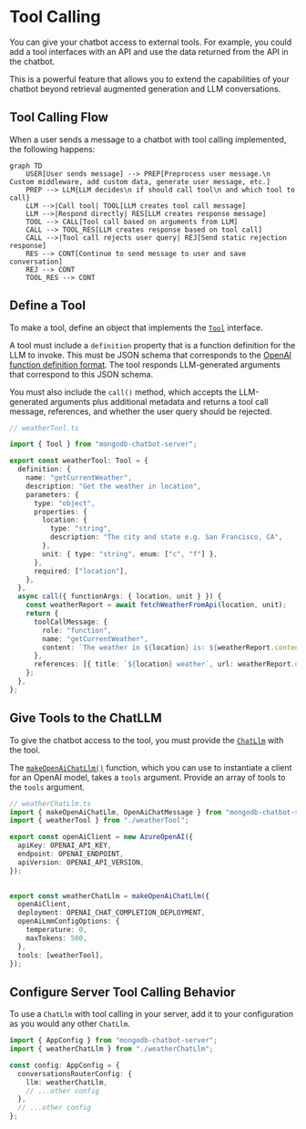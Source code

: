 # Tool Calling

You can give your chatbot access to external tools. For example,
you could add a tool interfaces with an API and use the data returned from the API
in the chatbot.

This is a powerful feature that allows you to extend the capabilities
of your chatbot beyond retrieval augmented generation and LLM conversations.

## Tool Calling Flow

When a user sends a message to a chatbot with tool calling implemented,
the following happens:

```mermaid
graph TD
    USER[User sends message] --> PREP[Preprocess user message.\n Custom middleware, add custom data, generate user message, etc.]
    PREP --> LLM{LLM decides\n if should call tool\n and which tool to call}
    LLM -->|Call tool| TOOL[LLM creates tool call message]
    LLM -->|Respond directly| RES[LLM creates response message]
    TOOL --> CALL[Tool call based on arguments from LLM]
    CALL --> TOOL_RES[LLM creates response based on tool call]
    CALL -->|Tool call rejects user query| REJ[Send static rejection response]
    RES --> CONT[Continue to send message to user and save conversation]
    REJ --> CONT
    TOOL_RES --> CONT
```

## Define a Tool

To make a tool, define an object that implements the [`Tool`](../reference/core/interfaces/Llm.Tool.md) interface.

A tool must include a `definition` property that is a function definition for the LLM to invoke. This must be JSON schema that corresponds to the [OpenAI function definition format](https://platform.openai.com/docs/assistants/tools/function-calling).
The tool responds LLM-generated arguments that correspond to this JSON schema.

You must also include the `call()` method, which accepts the LLM-generated arguments
plus additional metadata and returns a tool call message, references,
and whether the user query should be rejected.

```ts
// weatherTool.ts

import { Tool } from "mongodb-chatbot-server";

export const weatherTool: Tool = {
  definition: {
    name: "getCurrentWeather",
    description: "Get the weather in location",
    parameters: {
      type: "object",
      properties: {
        location: {
          type: "string",
          description: "The city and state e.g. San Francisco, CA",
        },
        unit: { type: "string", enum: ["c", "f"] },
      },
      required: ["location"],
    },
  },
  async call({ functionArgs: { location, unit } }) {
    const weatherReport = await fetchWeatherFromApi(location, unit);
    return {
      toolCallMessage: {
        role: "function",
        name: "getCurrentWeather",
        content: `The weather in ${location} is: ${weatherReport.content}`,
      },
      references: [{ title: `${location} weather`, url: weatherReport.url }],
    };
  },
};
```

## Give Tools to the ChatLLM

To give the chatbot access to the tool, you must provide the [`ChatLlm`](../reference/core/interfaces/Llm.ChatLlm.md) with the tool.

The [`makeOpenAiChatLlm()`](../reference/core/namespaces/Llm.md#makeopenaichatllm)
function, which you can use to instantiate a client for an OpenAI model, takes a `tools` argument.
Provide an array of tools to the `tools` argument.

```ts
// weatherChatLlm.ts
import { makeOpenAiChatLlm, OpenAiChatMessage } from "mongodb-chatbot-server";
import { weatherTool } from "./weatherTool";

export const openAiClient = new AzureOpenAI({
  apiKey: OPENAI_API_KEY,
  endpoint: OPENAI_ENDPOINT,
  apiVersion: OPENAI_API_VERSION,
});
 

export const weatherChatLlm = makeOpenAiChatLlm({
  openAiClient,
  deployment: OPENAI_CHAT_COMPLETION_DEPLOYMENT,
  openAiLmmConfigOptions: {
    temperature: 0,
    maxTokens: 500,
  },
  tools: [weatherTool],
});
```

## Configure Server Tool Calling Behavior

To use a `ChatLlm` with tool calling in your server, add it to your configuration
as you would any other `ChatLlm`.

```ts
import { AppConfig } from "mongodb-chatbot-server";
import { weatherChatLlm } from "./weatherChatLlm";

const config: AppConfig = {
  conversationsRouterConfig: {
    llm: weatherChatLlm,
    // ...other config
  },
  // ...other config
};
```

